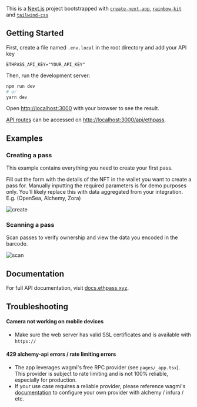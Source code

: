 This is a [Next.js](https://nextjs.org/) project bootstrapped with [`create-next-app`](https://github.com/vercel/next.js/tree/canary/packages/create-next-app), [`rainbow-kit`](https://github.com/rainbow-me/rainbowkit) and [`tailwind-css`](https://tailwindcss.com/)

## Getting Started

First, create a file named `.env.local` in the root directory and add your API key

```
ETHPASS_API_KEY="YOUR_API_KEY"
```

Then, run the development server:

```bash
npm run dev
# or
yarn dev
```

Open [http://localhost:3000](http://localhost:3000) with your browser to see the result.

[API routes](https://nextjs.org/docs/api-routes/introduction) can be accessed on [http://localhost:3000/api/ethpass](http://localhost:3000/api/ethpass).

## Examples

### Creating a pass

This example contains everything you need to create your first pass.

Fill out the form with the details of the NFT in the wallet you want to create a pass for. Manually inputting the required parameters is for demo purposes only. You'll likely replace this with data aggregated from your integration. E.g. (OpenSea, Alchemy, Zora)

![create](https://user-images.githubusercontent.com/3741055/180839388-13ff2ce1-4e93-40d8-a63f-59e191c2aecf.gif)

### Scanning a pass

Scan passes to verify ownership and view the data you encoded in the barcode.

![scan](https://user-images.githubusercontent.com/3741055/180848044-41bb75de-1654-49c1-8ae1-dbd7a9790c88.gif)

## Documentation

For full API documentation, visit [docs.ethpass.xyz](https://docs.ethpass.xyz).

## Troubleshooting

#### Camera not working on mobile devices
- Make sure the web server has valid SSL certificates and is available with `https://`

#### 429 alchemy-api errors / rate limiting errors
- The app leverages wagmi's free RPC provider (see `pages/_app.tsx`). This provider is subject to rate limiting and is not 100% reliable, especially for production.
- If your use case requires a reliable provider, please reference wagmi's [documentation](https://wagmi.sh/docs/providers/public) to configure your own provider with alchemy / infura / etc.